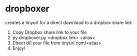 # dropboxer
creates a tinyurl for a direct download to a dropbox share link

1. Copy Dropbox share link to your file
2. py dropboxer.py \<dropbox link\> \<alias\>
3. Direct d/l your file from tinyurl.com/\<alias\>
4. Enjoy!
